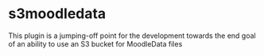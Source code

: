 # s3moodledata

This plugin is a jumping-off point for the development towards the end goal of an ability to use an S3 bucket for MoodleData files
